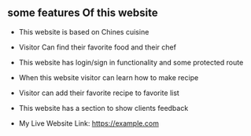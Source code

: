 
##   some features Of this website

*  This website is based on Chines cuisine  
*  Visitor Can find their favorite food and their chef
*  This website has login/sign in functionality and some protected route
*  When this website visitor can learn how to make recipe
*  Visitor can add their favorite recipe to favorite list
*  This website has a section to show clients feedback



* My Live Website Link:  https://example.com
   

